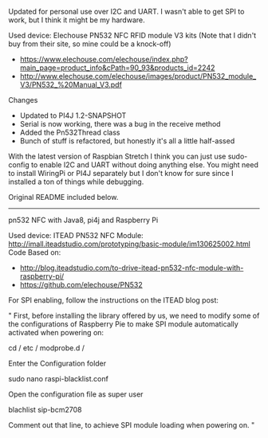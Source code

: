 Updated for personal use over I2C and UART. I wasn't able to get SPI to work, but I think it might be my hardware.

Used device: Elechouse PN532 NFC RFID module V3 kits (Note that I didn't buy from their site, so mine could be a knock-off)
* https://www.elechouse.com/elechouse/index.php?main_page=product_info&cPath=90_93&products_id=2242
* http://www.elechouse.com/elechouse/images/product/PN532_module_V3/PN532_%20Manual_V3.pdf

Changes
* Updated to PI4J 1.2-SNAPSHOT
* Serial is now working, there was a bug in the receive method
* Added the Pn532Thread class
* Bunch of stuff is refactored, but honestly it's all a little half-assed

With the latest version of Raspbian Stretch I think you can just use sudo-config to enable I2C and UART without doing anything else. You might need to install WiringPi or PI4J separately but I don't know for sure since I installed a ton of things while debugging.

Original README included below.

-------------------------------------------------------------------------------

pn532 NFC with Java8, pi4j and Raspberry Pi

Used device: ITEAD PN532 NFC Module: http://imall.iteadstudio.com/prototyping/basic-module/im130625002.html
Code Based on: 
 * http://blog.iteadstudio.com/to-drive-itead-pn532-nfc-module-with-raspberry-pi/
 * https://github.com/elechouse/PN532

For SPI enabling, follow the instructions on the ITEAD blog post:

"
First, before installing the library offered by us, we need to modify some of the configurations of Raspberry Pie to make SPI module automatically activated when powering on:

cd / etc / modprobe.d /

Enter the Configuration folder

sudo nano raspi-blacklist.conf

Open the configuration file as super user

blachlist sip-bcm2708

Comment out that line, to achieve SPI module loading when powering on.
" 
